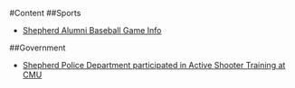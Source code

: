 #Content
##Sports
* [Shepherd Alumni Baseball Game Info](_posts/2016-08-10-101-2.md)

##Government
* [Shepherd Police Department participated
  in Active Shooter Training at CMU](_posts/2016-08-11-shepherd-police-department-participated-in-active-shooter-training-at-cmu.md)